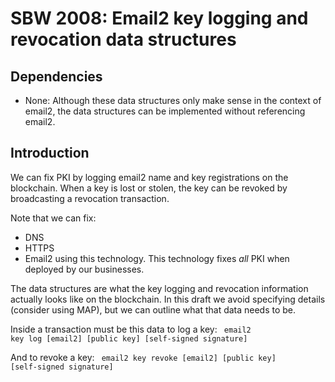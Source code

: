 SBW 2008: Email2 key logging and revocation data structures
=========================================================

Dependencies
------------

* None: Although these data structures only make sense in the context of email2, the data structures can be implemented without referencing email2.

Introduction
------------

We can fix PKI by logging email2 name and key registrations on the blockchain.
When a key is lost or stolen, the key can be revoked by broadcasting a
revocation transaction.

Note that we can fix:
- DNS
- HTTPS
- Email2
using this technology. This technology fixes *all* PKI when deployed by our
businesses.

The data structures are what the key logging and revocation information actually looks like on the blockchain. In this draft we avoid specifying details (consider using MAP), but we can outline what that data needs to be.

Inside a transaction must be this data to log a key:
<code>
email2 key log [email2] [public key] [self-signed signature]
</code>

And to revoke a key:
<code>
email2 key revoke [email2] [public key] [self-signed signature]
</code>